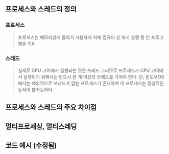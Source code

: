 ## 프로세스와 스레드의 정의 
### 프로세스
> 프로세스는 메모리상에 올라가 사용자에 의해 컴퓨터 상 에서 실행 중 인 프로그램을 의미

### 스레드
> 실제로 CPU 코어에서 실행되는 것은 쓰레드
> 그러므로 프로세스가 CPU 코어에서 실행되기 위해서는 반드시 한 개 이상의 쓰레드를 가져야 한다.
> 단, 윈도우OS 에서는 예외적으로 쓰레드가 없는 프로세스가 존재하며 이 프로세스는 정상적인 동작이 불가능하다.
## 프로세스와 스레드의 주요 차이점 

## 멀티프로세싱, 멀티스레딩

## 코드 예시 (수정됨)
  